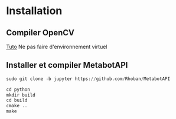 # Installation

## Compiler OpenCV

[Tuto](https://www.learnopencv.com/install-opencv-4-on-raspberry-pi/)
Ne pas faire d'environnement virtuel

## Installer et compiler MetabotAPI

```python
sudo git clone -b jupyter https://github.com/Rhoban/MetabotAPI
```

```python
cd python
mkdir build
cd build
cmake ..
make
```
